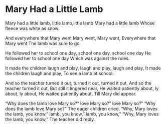 # Mary Had a Little Lamb
Mary had a little lamb, little lamb,little lamb
Mary had a little lamb Whose fleece was white as snow.  

And everywhere that Mary went Mary went, Mary went,
Everywhere that Mary went
The lamb was sure to go.

He followed her to school one day, school one day, school one day
He followed her to school one day
Which was against the rules.

It made the children laugh and play, laugh and play, laugh and play,
It made the children laugh and play,
To see a lamb at school.

And so the teacher turned it out, turned it out, turned it out,
And so the teacher turned it out,
But still it lingered near,
He waited patiently about,
ly about, ly about, He waited patiently about,
Till Mary did appear.

“Why does the lamb love Mary so?”
love Mary so?” love Mary so?”
“Why does the lamb love Mary so?”
The eager children cried.
“Why, Mary loves the lamb, you know,”
lamb, you know,” lamb, you know,”
“Why, Mary loves the lamb, you know,”
The teacher did reply.
